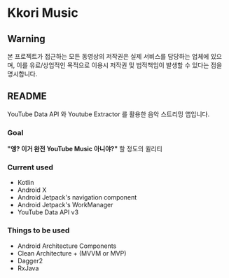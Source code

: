 # Kkori Music

## Warning

본 프로젝트가 접근하는 모든 동영상의 저작권은 실제 서비스를 담당하는 업체에 있으며,
이를 유료/상업적인 목적으로 이용시 저작권 및 법적책임이 발생할 수 있다는 점을 명시합니다.

## README

YouTube Data API 와 Youtube Extractor 를 활용한 음악 스트리밍 앱입니다.

### Goal

**"엥? 이거 완전 YouTube Music 아니야?"** 할 정도의 퀼리티

### Current used

* Kotlin
* Android X
* Android Jetpack's navigation component
* Android Jetpack's WorkManager
* YouTube Data API v3

### Things to be used

* Android Architecture Components
* Clean Architecture + (MVVM or MVP)
* Dagger2
* RxJava